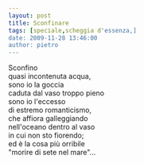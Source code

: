 ```yaml
---
layout: post
title: Sconfinare
tags: [speciale,scheggia d'essenza,]
date: 2009-11-28 13:46:00
author: pietro
---
```

Sconfino<br/>quasi incontenuta acqua,<br/>sono io la goccia<br/>caduta dal vaso troppo pieno<br/>sono io l'eccesso<br/>di estremo romanticismo,<br/>che affiora galleggiando<br/>nell'oceano dentro al vaso<br/>in cui non sto fiorendo;<br/>ed è la cosa più orribile<br/>"morire di sete nel mare"...
